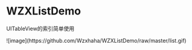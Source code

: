 # WZXListDemo
UITableView的索引简单使用
<div>
</div>
![image](https://github.com/Wzxhaha/WZXListDemo/raw/master/list.gif)
